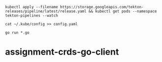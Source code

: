 ```
kubectl apply --filename https://storage.googleapis.com/tekton-releases/pipeline/latest/release.yaml && kubectl get pods --namespace tekton-pipelines --watch
```

```
cat ~/.kube/config >> config.yaml
```

```
go run *.go
```
# assignment-crds-go-client
